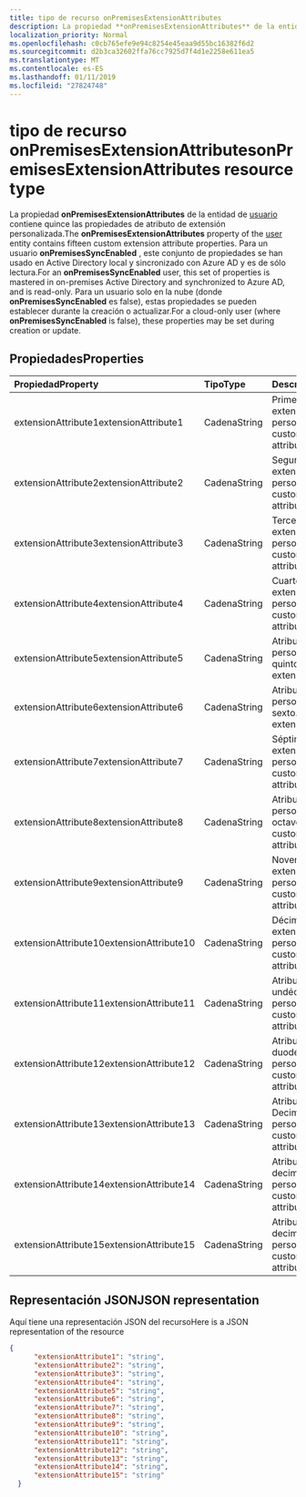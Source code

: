 ```yaml
---
title: tipo de recurso onPremisesExtensionAttributes
description: La propiedad **onPremisesExtensionAttributes** de la entidad de usuario contiene quince las propiedades de atributo de extensión personalizada. Para un usuario **onPremisesSyncEnabled** , este conjunto de propiedades se han usado en Active Directory local y sincronizado con Azure AD y es de sólo lectura. Para un usuario solo en la nube (donde **onPremisesSyncEnabled** es false), estas propiedades se pueden establecer durante la creación o actualizar.
localization_priority: Normal
ms.openlocfilehash: c0cb765efe9e94c8254e45eaa9d55bc16382f6d2
ms.sourcegitcommit: d2b3ca32602ffa76cc7925d7f4d1e2258e611ea5
ms.translationtype: MT
ms.contentlocale: es-ES
ms.lasthandoff: 01/11/2019
ms.locfileid: "27824748"
---
```

# <a name="onpremisesextensionattributes-resource-type"></a><span data-ttu-id="83e72-105">tipo de recurso onPremisesExtensionAttributes</span><span class="sxs-lookup"><span data-stu-id="83e72-105">onPremisesExtensionAttributes resource type</span></span>

<span data-ttu-id="83e72-106">La propiedad **onPremisesExtensionAttributes** de la entidad de [usuario](user.md) contiene quince las propiedades de atributo de extensión personalizada.</span><span class="sxs-lookup"><span data-stu-id="83e72-106">The **onPremisesExtensionAttributes** property of the [user](user.md) entity contains fifteen custom extension attribute properties.</span></span> <span data-ttu-id="83e72-107">Para un usuario **onPremisesSyncEnabled** , este conjunto de propiedades se han usado en Active Directory local y sincronizado con Azure AD y es de sólo lectura.</span><span class="sxs-lookup"><span data-stu-id="83e72-107">For an **onPremisesSyncEnabled** user, this set of properties is mastered in on-premises Active Directory and synchronized to Azure AD, and is read-only.</span></span> <span data-ttu-id="83e72-108">Para un usuario solo en la nube (donde **onPremisesSyncEnabled** es false), estas propiedades se pueden establecer durante la creación o actualizar.</span><span class="sxs-lookup"><span data-stu-id="83e72-108">For a cloud-only user (where **onPremisesSyncEnabled** is false), these properties may be set during creation or update.</span></span>


## <a name="properties"></a><span data-ttu-id="83e72-109">Propiedades</span><span class="sxs-lookup"><span data-stu-id="83e72-109">Properties</span></span>
| <span data-ttu-id="83e72-110">Propiedad</span><span class="sxs-lookup"><span data-stu-id="83e72-110">Property</span></span>     | <span data-ttu-id="83e72-111">Tipo</span><span class="sxs-lookup"><span data-stu-id="83e72-111">Type</span></span>   |<span data-ttu-id="83e72-112">Description</span><span class="sxs-lookup"><span data-stu-id="83e72-112">Description</span></span>|
|:---------------|:--------|:----------|
|<span data-ttu-id="83e72-113">extensionAttribute1</span><span class="sxs-lookup"><span data-stu-id="83e72-113">extensionAttribute1</span></span>|<span data-ttu-id="83e72-114">Cadena</span><span class="sxs-lookup"><span data-stu-id="83e72-114">String</span></span>| <span data-ttu-id="83e72-115">Primer atributo de extensión personalizable.</span><span class="sxs-lookup"><span data-stu-id="83e72-115">First customizable extension attribute.</span></span> |
|<span data-ttu-id="83e72-116">extensionAttribute2</span><span class="sxs-lookup"><span data-stu-id="83e72-116">extensionAttribute2</span></span>|<span data-ttu-id="83e72-117">Cadena</span><span class="sxs-lookup"><span data-stu-id="83e72-117">String</span></span>| <span data-ttu-id="83e72-118">Segundo atributo de extensión personalizable.</span><span class="sxs-lookup"><span data-stu-id="83e72-118">Second customizable extension attribute.</span></span> |
|<span data-ttu-id="83e72-119">extensionAttribute3</span><span class="sxs-lookup"><span data-stu-id="83e72-119">extensionAttribute3</span></span>|<span data-ttu-id="83e72-120">Cadena</span><span class="sxs-lookup"><span data-stu-id="83e72-120">String</span></span>| <span data-ttu-id="83e72-121">Tercer atributo de extensión personalizable.</span><span class="sxs-lookup"><span data-stu-id="83e72-121">Third customizable extension attribute.</span></span> |
|<span data-ttu-id="83e72-122">extensionAttribute4</span><span class="sxs-lookup"><span data-stu-id="83e72-122">extensionAttribute4</span></span>|<span data-ttu-id="83e72-123">Cadena</span><span class="sxs-lookup"><span data-stu-id="83e72-123">String</span></span>| <span data-ttu-id="83e72-124">Cuarto atributo de extensión personalizable.</span><span class="sxs-lookup"><span data-stu-id="83e72-124">Fourth customizable extension attribute.</span></span> |
|<span data-ttu-id="83e72-125">extensionAttribute5</span><span class="sxs-lookup"><span data-stu-id="83e72-125">extensionAttribute5</span></span>|<span data-ttu-id="83e72-126">Cadena</span><span class="sxs-lookup"><span data-stu-id="83e72-126">String</span></span>| <span data-ttu-id="83e72-127">Atributo de extensión personalizable quinto.</span><span class="sxs-lookup"><span data-stu-id="83e72-127">Fifth customizable extension attribute.</span></span> |
|<span data-ttu-id="83e72-128">extensionAttribute6</span><span class="sxs-lookup"><span data-stu-id="83e72-128">extensionAttribute6</span></span>|<span data-ttu-id="83e72-129">Cadena</span><span class="sxs-lookup"><span data-stu-id="83e72-129">String</span></span>| <span data-ttu-id="83e72-130">Atributo de extensión personalizable sexto.</span><span class="sxs-lookup"><span data-stu-id="83e72-130">Sixth customizable extension attribute.</span></span> |
|<span data-ttu-id="83e72-131">extensionAttribute7</span><span class="sxs-lookup"><span data-stu-id="83e72-131">extensionAttribute7</span></span>|<span data-ttu-id="83e72-132">Cadena</span><span class="sxs-lookup"><span data-stu-id="83e72-132">String</span></span>| <span data-ttu-id="83e72-133">Séptimo atributo de extensión personalizable.</span><span class="sxs-lookup"><span data-stu-id="83e72-133">Seventh customizable extension attribute.</span></span> |
|<span data-ttu-id="83e72-134">extensionAttribute8</span><span class="sxs-lookup"><span data-stu-id="83e72-134">extensionAttribute8</span></span>|<span data-ttu-id="83e72-135">Cadena</span><span class="sxs-lookup"><span data-stu-id="83e72-135">String</span></span>| <span data-ttu-id="83e72-136">Atributo de extensión personalizable octavo.</span><span class="sxs-lookup"><span data-stu-id="83e72-136">Eighth customizable extension attribute.</span></span> |
|<span data-ttu-id="83e72-137">extensionAttribute9</span><span class="sxs-lookup"><span data-stu-id="83e72-137">extensionAttribute9</span></span>|<span data-ttu-id="83e72-138">Cadena</span><span class="sxs-lookup"><span data-stu-id="83e72-138">String</span></span>| <span data-ttu-id="83e72-139">Noveno atributo de extensión personalizable.</span><span class="sxs-lookup"><span data-stu-id="83e72-139">Ninth customizable extension attribute.</span></span> |
|<span data-ttu-id="83e72-140">extensionAttribute10</span><span class="sxs-lookup"><span data-stu-id="83e72-140">extensionAttribute10</span></span>|<span data-ttu-id="83e72-141">Cadena</span><span class="sxs-lookup"><span data-stu-id="83e72-141">String</span></span>| <span data-ttu-id="83e72-142">Décimo atributo de extensión personalizable.</span><span class="sxs-lookup"><span data-stu-id="83e72-142">Tenth customizable extension attribute.</span></span> |
|<span data-ttu-id="83e72-143">extensionAttribute11</span><span class="sxs-lookup"><span data-stu-id="83e72-143">extensionAttribute11</span></span>|<span data-ttu-id="83e72-144">Cadena</span><span class="sxs-lookup"><span data-stu-id="83e72-144">String</span></span>| <span data-ttu-id="83e72-145">Atributo de extensión undécima personalizable.</span><span class="sxs-lookup"><span data-stu-id="83e72-145">Eleventh customizable extension attribute.</span></span> |
|<span data-ttu-id="83e72-146">extensionAttribute12</span><span class="sxs-lookup"><span data-stu-id="83e72-146">extensionAttribute12</span></span>|<span data-ttu-id="83e72-147">Cadena</span><span class="sxs-lookup"><span data-stu-id="83e72-147">String</span></span>| <span data-ttu-id="83e72-148">Atributo de extensión duodécima personalizable.</span><span class="sxs-lookup"><span data-stu-id="83e72-148">Twelfth customizable extension attribute.</span></span> |
|<span data-ttu-id="83e72-149">extensionAttribute13</span><span class="sxs-lookup"><span data-stu-id="83e72-149">extensionAttribute13</span></span>|<span data-ttu-id="83e72-150">Cadena</span><span class="sxs-lookup"><span data-stu-id="83e72-150">String</span></span>| <span data-ttu-id="83e72-151">Atributo de extensión Decimotercera personalizable.</span><span class="sxs-lookup"><span data-stu-id="83e72-151">Thirteenth customizable extension attribute.</span></span> |
|<span data-ttu-id="83e72-152">extensionAttribute14</span><span class="sxs-lookup"><span data-stu-id="83e72-152">extensionAttribute14</span></span>|<span data-ttu-id="83e72-153">Cadena</span><span class="sxs-lookup"><span data-stu-id="83e72-153">String</span></span>| <span data-ttu-id="83e72-154">Atributo de extensión decimocuarta personalizable.</span><span class="sxs-lookup"><span data-stu-id="83e72-154">Fourteenth customizable extension attribute.</span></span> |
|<span data-ttu-id="83e72-155">extensionAttribute15</span><span class="sxs-lookup"><span data-stu-id="83e72-155">extensionAttribute15</span></span>|<span data-ttu-id="83e72-156">Cadena</span><span class="sxs-lookup"><span data-stu-id="83e72-156">String</span></span>| <span data-ttu-id="83e72-157">Atributo de extensión decimoquinta personalizable.</span><span class="sxs-lookup"><span data-stu-id="83e72-157">Fifteenth customizable extension attribute.</span></span> |

## <a name="json-representation"></a><span data-ttu-id="83e72-158">Representación JSON</span><span class="sxs-lookup"><span data-stu-id="83e72-158">JSON representation</span></span>

<span data-ttu-id="83e72-159">Aquí tiene una representación JSON del recurso</span><span class="sxs-lookup"><span data-stu-id="83e72-159">Here is a JSON representation of the resource</span></span>

<!-- {
  "blockType": "resource",
  "optionalProperties": [

  ],
  "@odata.type": "microsoft.graph.onPremisesExtensionAttributes"
}-->


```json
{
      "extensionAttribute1": "string",
      "extensionAttribute2": "string",
      "extensionAttribute3": "string",
      "extensionAttribute4": "string",
      "extensionAttribute5": "string",
      "extensionAttribute6": "string",
      "extensionAttribute7": "string",
      "extensionAttribute8": "string",
      "extensionAttribute9": "string",
      "extensionAttribute10": "string",
      "extensionAttribute11": "string",
      "extensionAttribute12": "string",
      "extensionAttribute13": "string",
      "extensionAttribute14": "string",
      "extensionAttribute15": "string"
  }

```


<!-- uuid: 8fcb5dbc-d5aa-4681-8e31-b001d5168d79
2015-10-25 14:57:30 UTC -->
<!-- {
  "type": "#page.annotation",
  "description": "onPremisesExtensionAttributes resource",
  "keywords": "",
  "section": "documentation",
  "tocPath": ""
}-->
